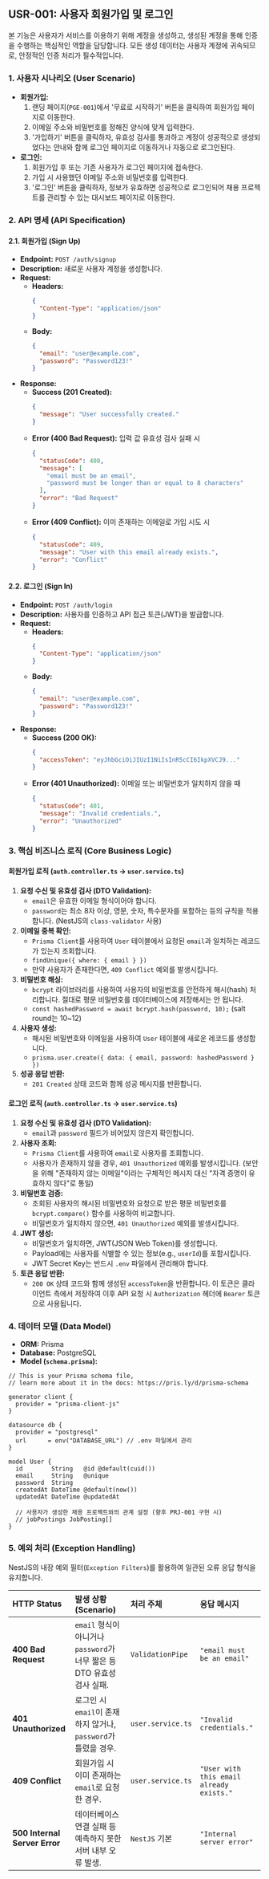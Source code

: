 
## USR-001: 사용자 회원가입 및 로그인

본 기능은 사용자가 서비스를 이용하기 위해 계정을 생성하고, 생성된 계정을 통해 인증을 수행하는 핵심적인 역할을 담당합니다. 모든 생성 데이터는 사용자 계정에 귀속되므로, 안정적인 인증 처리가 필수적입니다.

### 1\. 사용자 시나리오 (User Scenario)

* **회원가입:**
    1.  랜딩 페이지(`PGE-001`)에서 '무료로 시작하기' 버튼을 클릭하여 회원가입 페이지로 이동한다.
    2.  이메일 주소와 비밀번호를 정해진 양식에 맞게 입력한다.
    3.  '가입하기' 버튼을 클릭하자, 유효성 검사를 통과하고 계정이 성공적으로 생성되었다는 안내와 함께 로그인 페이지로 이동하거나 자동으로 로그인된다.
* **로그인:**
    1.  회원가입 후 또는 기존 사용자가 로그인 페이지에 접속한다.
    2.  가입 시 사용했던 이메일 주소와 비밀번호를 입력한다.
    3.  '로그인' 버튼을 클릭하자, 정보가 유효하면 성공적으로 로그인되어 채용 프로젝트를 관리할 수 있는 대시보드 페이지로 이동한다.

### 2\. API 명세 (API Specification)

#### 2.1. 회원가입 (Sign Up)

* **Endpoint:** `POST /auth/signup`
* **Description:** 새로운 사용자 계정을 생성합니다.
* **Request:**
    * **Headers:**
      ```json
      {
        "Content-Type": "application/json"
      }
      ```
    * **Body:**
      ```json
      {
        "email": "user@example.com",
        "password": "Password123!"
      }
      ```
* **Response:**
    * **Success (201 Created):**
      ```json
      {
        "message": "User successfully created."
      }
      ```
    * **Error (400 Bad Request):** 입력 값 유효성 검사 실패 시
      ```json
      {
        "statusCode": 400,
        "message": [
          "email must be an email",
          "password must be longer than or equal to 8 characters"
        ],
        "error": "Bad Request"
      }
      ```
    * **Error (409 Conflict):** 이미 존재하는 이메일로 가입 시도 시
      ```json
      {
        "statusCode": 409,
        "message": "User with this email already exists.",
        "error": "Conflict"
      }
      ```

#### 2.2. 로그인 (Sign In)

* **Endpoint:** `POST /auth/login`
* **Description:** 사용자를 인증하고 API 접근 토큰(JWT)을 발급합니다.
* **Request:**
    * **Headers:**
      ```json
      {
        "Content-Type": "application/json"
      }
      ```
    * **Body:**
      ```json
      {
        "email": "user@example.com",
        "password": "Password123!"
      }
      ```
* **Response:**
    * **Success (200 OK):**
      ```json
      {
        "accessToken": "eyJhbGciOiJIUzI1NiIsInR5cCI6IkpXVCJ9..."
      }
      ```
    * **Error (401 Unauthorized):** 이메일 또는 비밀번호가 일치하지 않을 때
      ```json
      {
        "statusCode": 401,
        "message": "Invalid credentials.",
        "error": "Unauthorized"
      }
      ```

### 3\. 핵심 비즈니스 로직 (Core Business Logic)

#### **회원가입 로직 (`auth.controller.ts` -\> `user.service.ts`)**

1.  **요청 수신 및 유효성 검사 (DTO Validation):**
    * `email`은 유효한 이메일 형식이어야 합니다.
    * `password`는 최소 8자 이상, 영문, 숫자, 특수문자를 포함하는 등의 규칙을 적용합니다. (NestJS의 `class-validator` 사용)
2.  **이메일 중복 확인:**
    * `Prisma Client`를 사용하여 `User` 테이블에서 요청된 `email`과 일치하는 레코드가 있는지 조회합니다.
    * `findUnique({ where: { email } })`
    * 만약 사용자가 존재한다면, `409 Conflict` 예외를 발생시킵니다.
3.  **비밀번호 해싱:**
    * `bcrypt` 라이브러리를 사용하여 사용자의 비밀번호를 안전하게 해시(hash) 처리합니다. 절대로 평문 비밀번호를 데이터베이스에 저장해서는 안 됩니다.
    * `const hashedPassword = await bcrypt.hash(password, 10);` (salt round는 10\~12)
4.  **사용자 생성:**
    * 해시된 비밀번호와 이메일을 사용하여 `User` 테이블에 새로운 레코드를 생성합니다.
    * `prisma.user.create({ data: { email, password: hashedPassword } })`
5.  **성공 응답 반환:**
    * `201 Created` 상태 코드와 함께 성공 메시지를 반환합니다.

#### **로그인 로직 (`auth.controller.ts` -\> `user.service.ts`)**

1.  **요청 수신 및 유효성 검사 (DTO Validation):**
    * `email`과 `password` 필드가 비어있지 않은지 확인합니다.
2.  **사용자 조회:**
    * `Prisma Client`를 사용하여 `email`로 사용자를 조회합니다.
    * 사용자가 존재하지 않을 경우, `401 Unauthorized` 예외를 발생시킵니다. (보안을 위해 "존재하지 않는 이메일"이라는 구체적인 메시지 대신 "자격 증명이 유효하지 않다"로 통일)
3.  **비밀번호 검증:**
    * 조회된 사용자의 해시된 비밀번호와 요청으로 받은 평문 비밀번호를 `bcrypt.compare()` 함수를 사용하여 비교합니다.
    * 비밀번호가 일치하지 않으면, `401 Unauthorized` 예외를 발생시킵니다.
4.  **JWT 생성:**
    * 비밀번호가 일치하면, JWT(JSON Web Token)를 생성합니다.
    * Payload에는 사용자를 식별할 수 있는 정보(e.g., `userId`)를 포함시킵니다.
    * JWT Secret Key는 반드시 `.env` 파일에서 관리해야 합니다.
5.  **토큰 응답 반환:**
    * `200 OK` 상태 코드와 함께 생성된 `accessToken`을 반환합니다. 이 토큰은 클라이언트 측에서 저장하여 이후 API 요청 시 `Authorization` 헤더에 `Bearer` 토큰으로 사용됩니다.

### 4\. 데이터 모델 (Data Model)

* **ORM:** Prisma
* **Database:** PostgreSQL
* **Model (`schema.prisma`):**

<!-- end list -->

```prisma
// This is your Prisma schema file,
// learn more about it in the docs: https://pris.ly/d/prisma-schema

generator client {
  provider = "prisma-client-js"
}

datasource db {
  provider = "postgresql"
  url      = env("DATABASE_URL") // .env 파일에서 관리
}

model User {
  id        String   @id @default(cuid())
  email     String   @unique
  password  String
  createdAt DateTime @default(now())
  updatedAt DateTime @updatedAt

  // 사용자가 생성한 채용 프로젝트와의 관계 설정 (향후 PRJ-001 구현 시)
  // jobPostings JobPosting[]
}
```

### 5\. 예외 처리 (Exception Handling)

NestJS의 내장 예외 필터(`Exception Filters`)를 활용하여 일관된 오류 응답 형식을 유지합니다.

| HTTP Status | 발생 상황 (Scenario) | 처리 주체 | 응답 메시지 |
| :--- | :--- | :--- | :--- |
| **400 Bad Request** | `email` 형식이 아니거나 `password`가 너무 짧은 등 DTO 유효성 검사 실패. | `ValidationPipe` | `"email must be an email"` |
| **401 Unauthorized**| 로그인 시 `email`이 존재하지 않거나, `password`가 틀렸을 경우. | `user.service.ts` | `"Invalid credentials."` |
| **409 Conflict** | 회원가입 시 이미 존재하는 `email`로 요청한 경우. | `user.service.ts` | `"User with this email already exists."` |
| **500 Internal Server Error** | 데이터베이스 연결 실패 등 예측하지 못한 서버 내부 오류 발생. | `NestJS` 기본 | `"Internal server error"` |